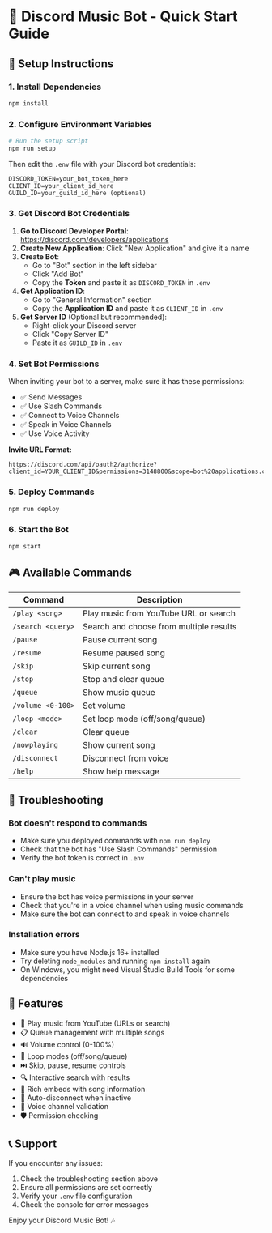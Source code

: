 # 🎵 Discord Music Bot - Quick Start Guide

## 🚀 Setup Instructions

### 1. Install Dependencies
```bash
npm install
```

### 2. Configure Environment Variables
```bash
# Run the setup script
npm run setup
```

Then edit the `.env` file with your Discord bot credentials:
```env
DISCORD_TOKEN=your_bot_token_here
CLIENT_ID=your_client_id_here
GUILD_ID=your_guild_id_here (optional)
```

### 3. Get Discord Bot Credentials

1. **Go to Discord Developer Portal**: https://discord.com/developers/applications
2. **Create New Application**: Click "New Application" and give it a name
3. **Create Bot**:
   - Go to "Bot" section in the left sidebar
   - Click "Add Bot"
   - Copy the **Token** and paste it as `DISCORD_TOKEN` in `.env`
4. **Get Application ID**:
   - Go to "General Information" section
   - Copy the **Application ID** and paste it as `CLIENT_ID` in `.env`
5. **Get Server ID** (Optional but recommended):
   - Right-click your Discord server
   - Click "Copy Server ID"
   - Paste it as `GUILD_ID` in `.env`

### 4. Set Bot Permissions

When inviting your bot to a server, make sure it has these permissions:
- ✅ Send Messages
- ✅ Use Slash Commands  
- ✅ Connect to Voice Channels
- ✅ Speak in Voice Channels
- ✅ Use Voice Activity

**Invite URL Format:**
```
https://discord.com/api/oauth2/authorize?client_id=YOUR_CLIENT_ID&permissions=3148800&scope=bot%20applications.commands
```

### 5. Deploy Commands
```bash
npm run deploy
```

### 6. Start the Bot
```bash
npm start
```

## 🎮 Available Commands

| Command | Description |
|---------|-------------|
| `/play <song>` | Play music from YouTube URL or search |
| `/search <query>` | Search and choose from multiple results |
| `/pause` | Pause current song |
| `/resume` | Resume paused song |
| `/skip` | Skip current song |
| `/stop` | Stop and clear queue |
| `/queue` | Show music queue |
| `/volume <0-100>` | Set volume |
| `/loop <mode>` | Set loop mode (off/song/queue) |
| `/clear` | Clear queue |
| `/nowplaying` | Show current song |
| `/disconnect` | Disconnect from voice |
| `/help` | Show help message |

## 🔧 Troubleshooting

### Bot doesn't respond to commands
- Make sure you deployed commands with `npm run deploy`
- Check that the bot has "Use Slash Commands" permission
- Verify the bot token is correct in `.env`

### Can't play music
- Ensure the bot has voice permissions in your server
- Check that you're in a voice channel when using music commands
- Make sure the bot can connect to and speak in voice channels

### Installation errors
- Make sure you have Node.js 16+ installed
- Try deleting `node_modules` and running `npm install` again
- On Windows, you might need Visual Studio Build Tools for some dependencies

## 🌟 Features

- 🎵 Play music from YouTube (URLs or search)
- 📋 Queue management with multiple songs
- 🔊 Volume control (0-100%)
- 🔄 Loop modes (off/song/queue)
- ⏭️ Skip, pause, resume controls
- 🔍 Interactive search with results
- 📱 Rich embeds with song information
- 🚀 Auto-disconnect when inactive
- 👥 Voice channel validation
- 🛡️ Permission checking

## 📞 Support

If you encounter any issues:
1. Check the troubleshooting section above
2. Ensure all permissions are set correctly
3. Verify your `.env` file configuration
4. Check the console for error messages

Enjoy your Discord Music Bot! 🎶
